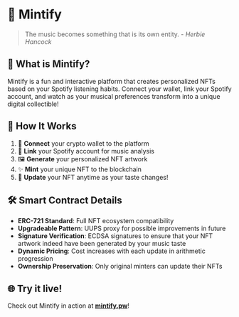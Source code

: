 # 🎵 Mintify

> The music becomes something that is its own entity.
> _- Herbie Hancock_

## 🌟 What is Mintify?

Mintify is a fun and interactive platform that creates personalized NFTs based on your Spotify listening habits. Connect your wallet, link your Spotify account, and watch as your musical preferences transform into a unique digital collectible!

## 🚀 How It Works

1.  🧩 **Connect** your crypto wallet to the platform
2.  🔗 **Link** your Spotify account for music analysis
3.  🖼️ **Generate** your personalized NFT artwork
4.  ✨ **Mint** your unique NFT to the blockchain
5.  🔄 **Update** your NFT anytime as your taste changes!

## 🛠️ Smart Contract Details

- **ERC-721 Standard**: Full NFT ecosystem compatibility
- **Upgradeable Pattern**: UUPS proxy for possible improvements in future
- **Signature Verification**: ECDSA signatures to ensure that your NFT artwork indeed have been generated by your music taste
- **Dynamic Pricing**: Cost increases with each update in arithmetic progression
- **Ownership Preservation**: Only original minters can update their NFTs

## 🌐 Try it live!

Check out Mintify in action at **[mintify.pw](https://mintify.pw/)**!
